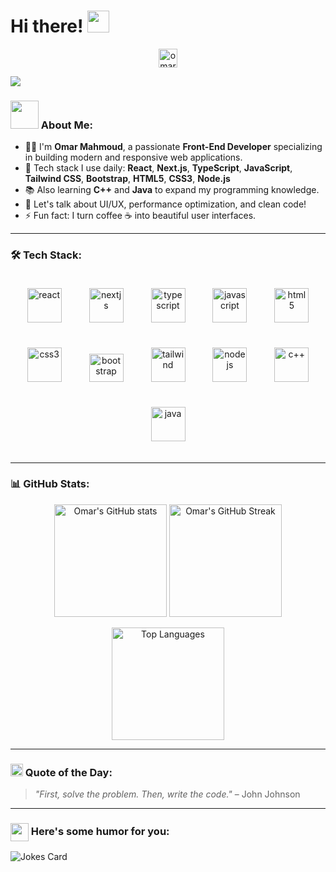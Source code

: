 # Hi there! <img src="https://github.com/TheDudeThatCode/TheDudeThatCode/blob/master/Assets/Hi.gif" width="35" />

<p align="center">
<a href="https://www.linkedin.com/in/omar-mahmmoud-/" target="blank">
<img align="center" src="https://cdn.jsdelivr.net/npm/simple-icons@3.0.1/icons/linkedin.svg" alt="omar-mahmmoud" height="30" width="30" />
</a>
</p>

![](https://media.giphy.com/media/26tn33aiTi1jkl6H6/giphy.gif)

### <img src="https://github.com/TheDudeThatCode/TheDudeThatCode/blob/master/Assets/Developer.gif" width="45" /> About Me:
- 👨‍💻 I'm **Omar Mahmoud**, a passionate **Front-End Developer** specializing in building modern and responsive web applications.
- 🚀 Tech stack I use daily: **React**, **Next.js**, **TypeScript**, **JavaScript**, **Tailwind CSS**, **Bootstrap**, **HTML5**, **CSS3**, **Node.js**
- 📚 Also learning **C++** and **Java** to expand my programming knowledge.
- 💬 Let's talk about UI/UX, performance optimization, and clean code!
- ⚡ Fun fact: I turn coffee ☕ into beautiful user interfaces.

---

### 🛠 Tech Stack:

<p align="center">
  <img src="https://www.vectorlogo.zone/logos/reactjs/reactjs-icon.svg" alt="react" width="55" height="55" style="margin: 20px;"/>
  <img src="https://www.vectorlogo.zone/logos/nextjs/nextjs-icon.svg" alt="nextjs" width="55" height="55" style="margin: 20px;"/>
  <img src="https://www.vectorlogo.zone/logos/typescriptlang/typescriptlang-icon.svg" alt="typescript" width="55" height="55" style="margin: 20px;"/>
  <img src="https://www.vectorlogo.zone/logos/javascript/javascript-icon.svg" alt="javascript" width="55" height="55" style="margin: 20px;"/>
  <img src="https://www.vectorlogo.zone/logos/w3_html5/w3_html5-icon.svg" alt="html5" width="55" height="55" style="margin: 20px;"/>
  <img src="https://www.vectorlogo.zone/logos/w3_css/w3_css-icon.svg" alt="css3" width="55" height="55" style="margin: 20px;"/>
  <img src="https://getbootstrap.com/docs/5.0/assets/brand/bootstrap-logo.svg" alt="bootstrap" width="55" height="45" style="margin: 20px;"/>
  <img src="https://www.vectorlogo.zone/logos/tailwindcss/tailwindcss-icon.svg" alt="tailwind" width="55" height="55" style="margin: 20px;"/>
  <img src="https://www.vectorlogo.zone/logos/nodejs/nodejs-icon.svg" alt="nodejs" width="55" height="55" style="margin: 20px;"/>
  <img src="https://raw.githubusercontent.com/isocpp/logos/master/cpp_logo.png" alt="c++" width="55" height="55" style="margin: 20px;"/>
  <img src="https://www.vectorlogo.zone/logos/java/java-icon.svg" alt="java" width="55" height="55" style="margin: 20px;"/>
</p>

---

### 📊 GitHub Stats:
<p align="center">
  <img src="https://github-readme-stats.vercel.app/api?username=Omar-Warlock&show_icons=true&title_color=00bfff&icon_color=00ff99&text_color=ffffff&bg_color=151515&count_private=true&include_all_commits=true" alt="Omar's GitHub stats" height="180px"/>
  <img src="https://github-readme-streak-stats-eight.vercel.app?user=Omar-Warlock&theme=dark" alt="Omar's GitHub Streak" height="180px"/>
</p>


<p align="center">
  <img src="https://github-readme-stats.vercel.app/api/top-langs/?username=Omar-Warlock&layout=compact&text_color=ffffff&bg_color=151515" alt="Top Languages" height="180px"/>
</p>

---

### <img src="https://github.com/TheDudeThatCode/TheDudeThatCode/blob/master/Assets/hmm.gif" width="20" /> Quote of the Day:
> *"First, solve the problem. Then, write the code."* – John Johnson

---

### <img align="center" src="https://media2.giphy.com/media/UQDSBzfyiBKvgFcSTw/giphy.gif" width="29" /> Here's some humor for you:
<img src="https://readme-jokes.vercel.app/api" alt="Jokes Card" />

